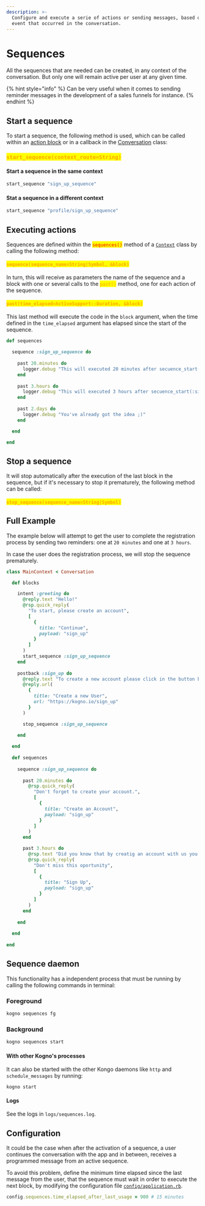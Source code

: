 ```yaml
---
description: >-
  Configure and execute a serie of actions or sending messages, based on an
  event that occurred in the conversation.
---
```


# Sequences

All the sequences that are needed can be created, in any context of the conversation. But only one will remain active per user at any given time.&#x20;

{% hint style="info" %}
Can be very useful when it comes to sending reminder messages in the development of a sales funnels for instance.
{% endhint %}

## Start a sequence

To start a sequence, the following method is used, which can be called within an [action block](blocks/) or in a callback in the [Conversation](../conversation.md) class:

### <mark style="color:orange;">`start_sequence(context_route=String)`</mark>

#### Start a sequence in the same context

```ruby
start_sequence "sign_up_sequence"
```

#### Stat a sequence in a different context

```ruby
start_sequence "profile/sign_up_sequence"
```

## Executing actions

Sequences are defined within the <mark style="color:red;">`sequences()`</mark> method of a [`Context`](./) class by calling the following method:

#### <mark style="color:orange;">`sequence(sequence_name=String|Symbol, &block)`</mark>

In turn, this will receive as parameters the name of the sequence and a block with one or several calls to the <mark style="color:orange;">`past()`</mark> method, one for each action of the sequence.

#### <mark style="color:orange;">`past(time_elapsed=ActiveSupport::Duration, &block)`</mark>

This last method will execute the code in the `block` argument, when the time defined in the `time_elapsed` argument has elapsed since the start of the sequence.

```ruby
def sequences

  sequence :sign_up_sequence do
      
    past 20.minutes do
      logger.debug "This will executed 20 minutes after secuence_start(:sign_up_sequence) was called"
    end
    
    past 3.hours do
      logger.debug "This will executed 3 hours after secuence_start(:sign_up_sequence) was called"
    end 
    
    past 2.days do
      logger.debug "You've already got the idea ;)"
    end

  end

end
```

## Stop a sequence

It will stop automatically after the execution of the last block in the sequence, but if it's necessary to stop it prematurely, the following method can be called:

#### <mark style="color:orange;">`stop_sequence(sequence_name=String|Symbol)`</mark>

## Full Example

The example below will attempt to get the user to complete the registration process by sending two reminders: one at `20 minutes` and one at `3 hours`.

In case the user does the registration process, we will stop the sequence prematurely.

```ruby
class MainContext < Conversation

  def blocks

    intent :greeting do 
      @reply.text "Hello!"
      @rsp.quick_reply(
        "To start, please create an account",
        [
          {
            title: "Continue",
            payload: "sign_up"
          }
        ]
      )
      start_sequence :sign_up_sequence
    end
    
    postback :sign_up do 
      @reply.text "To create a new account please click in the button bellow."
      @reply.url(
        {
          title: "Create a new User",
          url: "https://kogno.io/sign_up"
        }
      )

      stop_sequence :sign_up_sequence
      
    end

  end
  
  def sequences
  
    sequence :sign_up_sequence do
    
      past 20.minutes do
        @rsp.quick_reply(
          "Don't forget to create your account.",
          [
            {
              title: "Create an Account",
              payload: "sign_up"
            }
          ]
        )
      end

      past 3.hours do
        @rsp.text "Did you know that by creatig an account with us you'll receive a gift?"
        @rsp.quick_reply(
          "Don't miss this oportunity",
          [
            {
              title: "Sign Up",
              payload: "sign_up"
            }
          ]
        )
      end
      
    end
    
  end
  
end
```

## Sequence daemon

This functionality has a independent process that must be running by calling the following commands in terminal:

### Foreground

```ruby
kogno sequences fg
```

### Background

```bash
kogno sequences start
```

#### With other Kogno's processes

It can also be started  with the other Kongo daemons like `http` and `schedule_messages` by running:

```
kogno start
```

#### Logs

See the logs in `logs/sequences.log`.

## Configuration

It could be the case when after the activation of a sequence, a user continues the conversation with the app and in between, receives a programmed message from an active sequence.

To avoid this problem, define the minimum time elapsed since the last message from the user, that the sequence must wait in order to execute the next block, by modifying the configuration file [`config/application.rb`](../getting-started/configuration.md).

```ruby
config.sequences.time_elapsed_after_last_usage = 900 # 15 minutes
```

